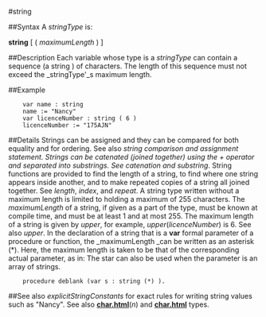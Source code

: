 
#string

##Syntax
A _stringType_ is:

**string** [ ( _maximumLength_ ) ]




##Description
Each variable whose type is a _stringType_ can contain a sequence (a string ) of characters. The length of this sequence must not exceed the _stringType'_s maximum length.



##Example



        var name : string
        name := "Nancy"
        var licenceNumber : string ( 6 )
        licenceNumber := "175AJN"
##Details
Strings can be assigned and they can be compared for both equality and for ordering. See also _string comparison _and _assignment statement_.
Strings can be catenated (joined together) using the + operator and separated into substrings. See_ catenation _and_ substring_. String functions are provided to find the length of a string, to find where one string appears inside another, and to make repeated copies of a string all joined together. See _length_, _index_, and _repeat_.
A string type written without a maximum length is limited to holding a maximum of 255 characters.
The _maximumLength_ of a string, if given as a part of the type, must be known at compile time, and must be at least 1 and at most 255. The maximum length of a string is given by _upper_, for example, _upper_(_licenceNumber_) is 6. See also _upper_.
In the declaration of a string that is a **var** formal parameter of a procedure or function, the _maximumLength _can be written as an asterisk (*). Here, the maximum length is taken to be that of the corresponding actual parameter, as in:
The star can also be used when the parameter is an array of strings.


        procedure deblank (var s : string (*) ).
##See also
_explicitStringConstants_ for exact rules for writing string values such as "Nancy". See also **[char.html](char)**(_n_) and **[char.html](char)** types.


